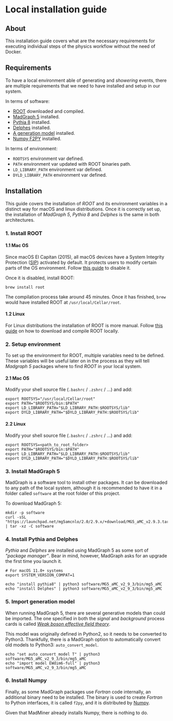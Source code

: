 # Local installation guide


## About
This installation guide covers what are the necessary requirements for executing 
individual steps of the physics workflow without the need of Docker.


## Requirements
To have a local environment able of generating and _showering_ events, there are multiple
requirements that we need to have installed and setup in our system.

In terms of software:
- [ROOT][root-website] downloaded and compiled.
- [MadGraph 5][madgraph-website] installed.
- [Pythia 8][pythia-website] installed.
- [Delphes][delphes-website] installed.
- [A generation model][madgraph-models] installed.
- [Numpy F2PY][numpy-f2py] installed.

In terms of environment:
- `ROOTSYS` environment var defined.
- `PATH` environment var updated with ROOT binaries path.
- `LD_LIBRARY_PATH` environment var defined.
- `DYLD_LIBRARY_PATH` environment var defined.


## Installation
This guide covers the installation of _ROOT_ and its environment variables in a distinct
way for macOS and linux distributions. Once it is correctly set up, the installation of
_MadGraph 5_, _Pythia 8_ and _Delphes_ is the same in both architectures.


### 1. Install ROOT

#### 1.1 Mac OS
Since macOS El Capitan (2015), all macOS devices have a System Integrity Protection
([SIP][sip-docs]) activated by default. It protects users to modify certain parts of
the OS environment. Follow [this guide][sip-guide] to disable it.

Once it is disabled, install ROOT:
```shell
brew install root
```

The compilation process take around 45 minutes. Once it has finished, `brew` would 
have installed ROOT at `/usr/local/Cellar/root`.

#### 1.2 Linux
For Linux distributions the installation of ROOT is more manual. Follow [this guide][root-guide] 
on how to download and compile ROOT locally.


### 2. Setup environment
To set up the environment for ROOT, multiple variables need to be defined. These variables 
will be useful later on in the process as they will tell _Madgraph 5_ packages where to 
find _ROOT_ in your local system.

#### 2.1 Mac OS
Modify your shell source file (`.bashrc` / `.zshrc` / ...) and add:

```shell
export ROOTSYS="/usr/local/Cellar/root"
export PATH="$ROOTSYS/bin:$PATH"
export LD_LIBRARY_PATH="$LD_LIBRARY_PATH:$ROOTSYS/lib"
export DYLD_LIBRARY_PATH="$DYLD_LIBRARY_PATH:$ROOTSYS/lib"
```

#### 2.2 Linux
Modify your shell source file (`.bashrc` / `.zshrc` / ...) and add:

```shell
export ROOTSYS=<path_to_root_folder>
export PATH="$ROOTSYS/bin:$PATH"
export LD_LIBRARY_PATH="$LD_LIBRARY_PATH:$ROOTSYS/lib"
export DYLD_LIBRARY_PATH="$DYLD_LIBRARY_PATH:$ROOTSYS/lib"
```


### 3. Install MadGraph 5
MadGraph is a software tool to install other packages. It can be downloaded to any path of
the local system, although it is recommended to have it in a folder called `software` at
the root folder of this project.

To download MadGraph 5:

```shell
mkdir -p software
curl -sSL "https://launchpad.net/mg5amcnlo/2.0/2.9.x/+download/MG5_aMC_v2.9.3.tar.gz" | tar -xz -C software
```


### 4. Install Pythia and Delphes
_Pythia_ and _Delphes_ are installed using MadGraph 5 as some sort of _"package manager"_.
Bear in mind, however, MadGraph asks for an upgrade the first time you launch it.

```shell
# For macOS 11.0+ systems
export SYSTEM_VERSION_COMPAT=1

echo "install pythia8" | python3 software/MG5_aMC_v2_9_3/bin/mg5_aMC
echo "install Delphes" | python3 software/MG5_aMC_v2_9_3/bin/mg5_aMC
```


### 5. Import generation model
When running MadGraph 5, there are several generative models than could be imported.
The one specified in both the _signal_ and _background_ process cards is called
[_Weak boson effective field theory_][madgraph-model].

This model was originally defined in Python2, so it needs to be converted to Python3.
Thankfully, there is a MadGraph option to automatically convert old models to Python3:
`auto_convert_model`.

```shell
echo "set auto_convert_model T" | python3 software/MG5_aMC_v2_9_3/bin/mg5_aMC
echo "import model EWdim6-full" | python3 software/MG5_aMC_v2_9_3/bin/mg5_aMC
```


### 6. Install Numpy
Finally, as some MadGraph packages use _Fortran_ code internally, an additional binary 
need to be installed. The binary is used to create _Fortran_ to Python interfaces,
it is called `f2py`, and it is distributed by [Numpy][numpy-website].

Given that MadMiner already installs Numpy, there is nothing to do.


[delphes-website]: https://cp3.irmp.ucl.ac.be/projects/delphes
[madgraph-website]: https://launchpad.net/mg5amcnlo
[madgraph-model]: https://cp3.irmp.ucl.ac.be/projects/madgraph/wiki/Models/EWdim6
[madgraph-models]: https://cp3.irmp.ucl.ac.be/projects/madgraph/wiki/Models
[numpy-f2py]: https://numpy.org/doc/stable/f2py/index.html
[numpy-website]: https://numpy.org/
[pythia-website]: http://home.thep.lu.se/Pythia/
[sip-docs]: https://en.wikipedia.org/wiki/System_Integrity_Protection
[sip-guide]: https://ss64.com/osx/csrutil.html
[root-guide]: https://root.cern/install/build_from_source/#quick-start
[root-website]: https://root.cern.ch/
